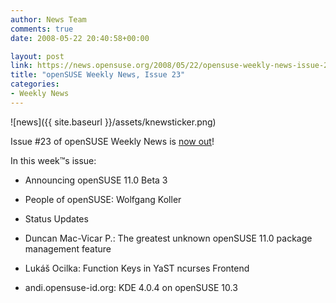 ```yaml
---
author: News Team
comments: true
date: 2008-05-22 20:40:58+00:00

layout: post
link: https://news.opensuse.org/2008/05/22/opensuse-weekly-news-issue-23/
title: "openSUSE Weekly News, Issue 23"
categories:
- Weekly News
---
```



![news]({{ site.baseurl }}/assets/knewsticker.png)

Issue #23 of openSUSE Weekly News is [now out](http://en.opensuse.org/OpenSUSE_Weekly_News/23)!

In this week™s issue:



	
  * Announcing openSUSE 11.0 Beta 3 

	
  * People of openSUSE: Wolfgang Koller 

	
  * Status Updates 

	
  * Duncan Mac-Vicar P.: The greatest unknown openSUSE 11.0 package management feature 

	
  * Lukáš Ocilka: Function Keys in YaST ncurses Frontend 

	
  * andi.opensuse-id.org: KDE 4.0.4 on openSUSE 10.3



		

